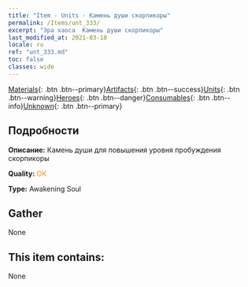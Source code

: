 ```yaml
---
title: "Item - Units - Камень души скорпикоры"
permalink: /Items/unt_333/
excerpt: "Эра хаоса  Камень души скорпикоры"
last_modified_at: 2021-03-18
locale: ru
ref: "unt_333.md"
toc: false
classes: wide
---
```

 [Materials](/ru/Items/){: .btn .btn--primary}[Artifacts](/ru/Items/Artifacts/){: .btn .btn--success}[Units](/ru/Items/Units/){: .btn .btn--warning}[Heroes](/ru/Items/Heroes/){: .btn .btn--danger}[Consumables](/ru/Items/Consumables/){: .btn .btn--info}[Unknown](/ru/Items/Unknown/){: .btn .btn--primary}

## Подробности
 **Описание:** Камень души для повышения уровня пробуждения скорпикоры

 **Quality:** <span style="color: #FF8C00">OK</span>

 **Type:** Awakening Soul

## Gather

  None

## This item contains:

  None

